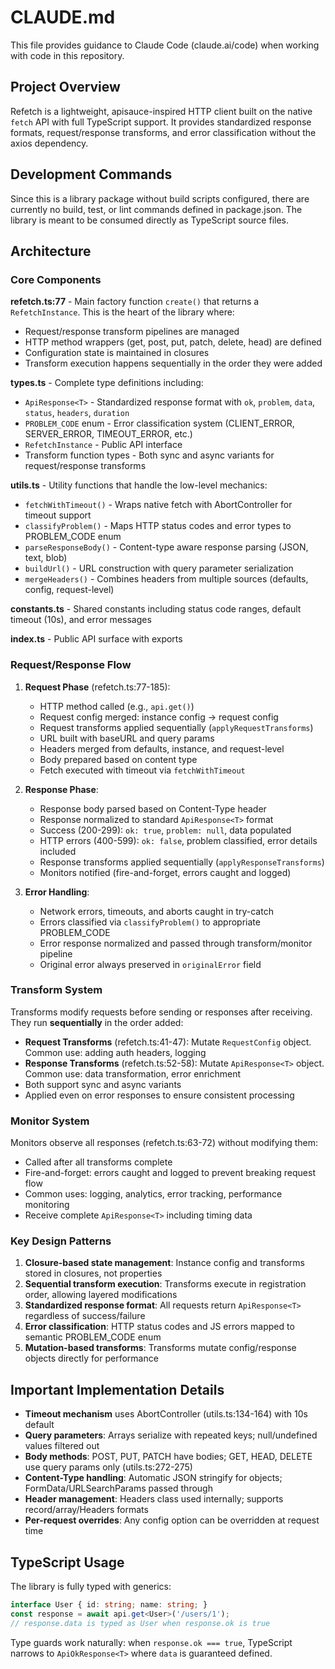 # CLAUDE.md

This file provides guidance to Claude Code (claude.ai/code) when working with code in this repository.

## Project Overview

Refetch is a lightweight, apisauce-inspired HTTP client built on the native `fetch` API with full TypeScript support. It provides standardized response formats, request/response transforms, and error classification without the axios dependency.

## Development Commands

Since this is a library package without build scripts configured, there are currently no build, test, or lint commands defined in package.json. The library is meant to be consumed directly as TypeScript source files.

## Architecture

### Core Components

**refetch.ts:77** - Main factory function `create()` that returns a `RefetchInstance`. This is the heart of the library where:
- Request/response transform pipelines are managed
- HTTP method wrappers (get, post, put, patch, delete, head) are defined
- Configuration state is maintained in closures
- Transform execution happens sequentially in the order they were added

**types.ts** - Complete type definitions including:
- `ApiResponse<T>` - Standardized response format with `ok`, `problem`, `data`, `status`, `headers`, `duration`
- `PROBLEM_CODE` enum - Error classification system (CLIENT_ERROR, SERVER_ERROR, TIMEOUT_ERROR, etc.)
- `RefetchInstance` - Public API interface
- Transform function types - Both sync and async variants for request/response transforms

**utils.ts** - Utility functions that handle the low-level mechanics:
- `fetchWithTimeout()` - Wraps native fetch with AbortController for timeout support
- `classifyProblem()` - Maps HTTP status codes and error types to PROBLEM_CODE enum
- `parseResponseBody()` - Content-type aware response parsing (JSON, text, blob)
- `buildUrl()` - URL construction with query parameter serialization
- `mergeHeaders()` - Combines headers from multiple sources (defaults, config, request-level)

**constants.ts** - Shared constants including status code ranges, default timeout (10s), and error messages

**index.ts** - Public API surface with exports

### Request/Response Flow

1. **Request Phase** (refetch.ts:77-185):
   - HTTP method called (e.g., `api.get()`)
   - Request config merged: instance config → request config
   - Request transforms applied sequentially (`applyRequestTransforms`)
   - URL built with baseURL and query params
   - Headers merged from defaults, instance, and request-level
   - Body prepared based on content type
   - Fetch executed with timeout via `fetchWithTimeout`

2. **Response Phase**:
   - Response body parsed based on Content-Type header
   - Response normalized to standard `ApiResponse<T>` format
   - Success (200-299): `ok: true`, `problem: null`, data populated
   - HTTP errors (400-599): `ok: false`, problem classified, error details included
   - Response transforms applied sequentially (`applyResponseTransforms`)
   - Monitors notified (fire-and-forget, errors caught and logged)

3. **Error Handling**:
   - Network errors, timeouts, and aborts caught in try-catch
   - Errors classified via `classifyProblem()` to appropriate PROBLEM_CODE
   - Error response normalized and passed through transform/monitor pipeline
   - Original error always preserved in `originalError` field

### Transform System

Transforms modify requests before sending or responses after receiving. They run **sequentially** in the order added:

- **Request Transforms** (refetch.ts:41-47): Mutate `RequestConfig` object. Common use: adding auth headers, logging
- **Response Transforms** (refetch.ts:52-58): Mutate `ApiResponse<T>` object. Common use: data transformation, error enrichment
- Both support sync and async variants
- Applied even on error responses to ensure consistent processing

### Monitor System

Monitors observe all responses (refetch.ts:63-72) without modifying them:
- Called after all transforms complete
- Fire-and-forget: errors caught and logged to prevent breaking request flow
- Common uses: logging, analytics, error tracking, performance monitoring
- Receive complete `ApiResponse<T>` including timing data

### Key Design Patterns

1. **Closure-based state management**: Instance config and transforms stored in closures, not properties
2. **Sequential transform execution**: Transforms execute in registration order, allowing layered modifications
3. **Standardized response format**: All requests return `ApiResponse<T>` regardless of success/failure
4. **Error classification**: HTTP status codes and JS errors mapped to semantic PROBLEM_CODE enum
5. **Mutation-based transforms**: Transforms mutate config/response objects directly for performance

## Important Implementation Details

- **Timeout mechanism** uses AbortController (utils.ts:134-164) with 10s default
- **Query parameters**: Arrays serialize with repeated keys; null/undefined values filtered out
- **Body methods**: POST, PUT, PATCH have bodies; GET, HEAD, DELETE use query params only (utils.ts:272-275)
- **Content-Type handling**: Automatic JSON stringify for objects; FormData/URLSearchParams passed through
- **Header management**: Headers class used internally; supports record/array/Headers formats
- **Per-request overrides**: Any config option can be overridden at request time

## TypeScript Usage

The library is fully typed with generics:

```typescript
interface User { id: string; name: string; }
const response = await api.get<User>('/users/1');
// response.data is typed as User when response.ok is true
```

Type guards work naturally: when `response.ok === true`, TypeScript narrows to `ApiOkResponse<T>` where `data` is guaranteed defined.
